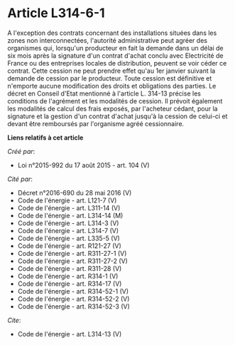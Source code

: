 # Article L314-6-1

A l'exception des contrats concernant des installations situées dans les zones non interconnectées, l'autorité administrative
peut agréer des organismes qui, lorsqu'un producteur en fait la demande dans un délai de six mois après la signature d'un
contrat d'achat conclu avec Electricité de France ou des entreprises locales de distribution, peuvent se voir céder ce
contrat. Cette cession ne peut prendre effet qu'au 1er janvier suivant la demande de cession par le producteur. Toute cession
est définitive et n'emporte aucune modification des droits et obligations des parties. Le décret en Conseil d'Etat mentionné
à l'article L. 314-13 précise les conditions de l'agrément et les modalités de cession. Il prévoit également les modalités de
calcul des frais exposés, par l'acheteur cédant, pour la signature et la gestion d'un contrat d'achat jusqu'à la cession de
celui-ci et devant être remboursés par l'organisme agréé cessionnaire.

**Liens relatifs à cet article**

_Créé par_:

  - Loi n°2015-992 du 17 août 2015 - art. 104 (V)

_Cité par_:

  - Décret n°2016-690 du 28 mai 2016 (V)
  - Code de l'énergie - art. L121-7 (V)
  - Code de l'énergie - art. L311-14 (V)
  - Code de l'énergie - art. L314-14 (M)
  - Code de l'énergie - art. L314-3 (V)
  - Code de l'énergie - art. L314-7 (V)
  - Code de l'énergie - art. L335-5 (V)
  - Code de l'énergie - art. R121-27 (V)
  - Code de l'énergie - art. R311-27-1 (V)
  - Code de l'énergie - art. R311-27-2 (V)
  - Code de l'énergie - art. R311-28 (V)
  - Code de l'énergie - art. R314-1 (V)
  - Code de l'énergie - art. R314-17 (V)
  - Code de l'énergie - art. R314-52-1 (V)
  - Code de l'énergie - art. R314-52-2 (V)
  - Code de l'énergie - art. R314-52-3 (V)

_Cite_:

  - Code de l'énergie - art. L314-13 (V)
